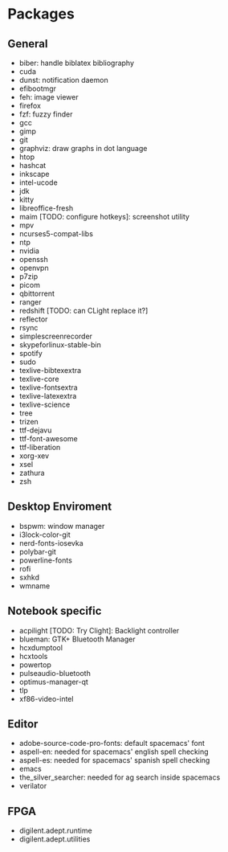 # Packages
## General
- biber: handle biblatex bibliography
- cuda
- dunst: notification daemon
- efibootmgr
- feh: image viewer
- firefox
- fzf: fuzzy finder
- gcc
- gimp
- git
- graphviz: draw graphs in dot language
- htop
- hashcat
- inkscape
- intel-ucode
- jdk
- kitty
- libreoffice-fresh
- maim [TODO: configure hotkeys]: screenshot utility
- mpv
- ncurses5-compat-libs
- ntp
- nvidia
- openssh
- openvpn
- p7zip
- picom
- qbittorrent
- ranger
- redshift [TODO: can CLight replace it?]
- reflector
- rsync
- simplescreenrecorder
- skypeforlinux-stable-bin
- spotify
- sudo
- texlive-bibtexextra
- texlive-core
- texlive-fontsextra
- texlive-latexextra
- texlive-science
- tree
- trizen
- ttf-dejavu
- ttf-font-awesome
- ttf-liberation
- xorg-xev
- xsel
- zathura
- zsh

## Desktop Enviroment
- bspwm: window manager
- i3lock-color-git
- nerd-fonts-iosevka
- polybar-git
- powerline-fonts
- rofi
- sxhkd
- wmname

## Notebook specific
- acpilight [TODO: Try Clight]: Backlight controller
- blueman: GTK+ Bluetooth Manager
- hcxdumptool
- hcxtools
- powertop
- pulseaudio-bluetooth
- optimus-manager-qt
- tlp
- xf86-video-intel

## Editor
- adobe-source-code-pro-fonts: default spacemacs' font
- aspell-en: needed for spacemacs' english spell checking
- aspell-es: needed for spacemacs' spanish spell checking
- emacs
- the_silver_searcher: needed for ag search inside spacemacs
- verilator

## FPGA
- digilent.adept.runtime
- digilent.adept.utilities

